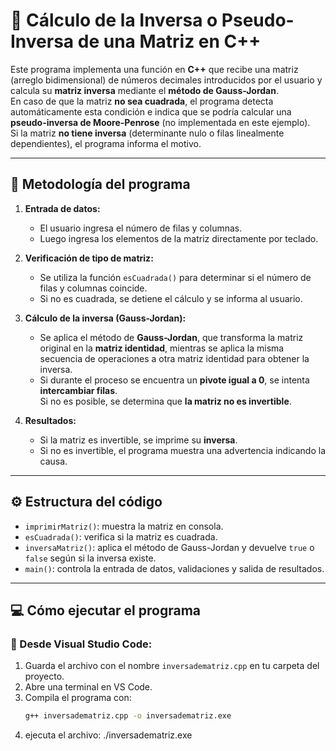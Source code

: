 # 🔢 Cálculo de la Inversa o Pseudo-Inversa de una Matriz en C++

Este programa implementa una función en **C++** que recibe una matriz (arreglo bidimensional) de números decimales introducidos por el usuario y calcula su **matriz inversa** mediante el **método de Gauss-Jordan**.  
En caso de que la matriz **no sea cuadrada**, el programa detecta automáticamente esta condición e indica que se podría calcular una **pseudo-inversa de Moore-Penrose** (no implementada en este ejemplo).  
Si la matriz **no tiene inversa** (determinante nulo o filas linealmente dependientes), el programa informa el motivo.

---

## 🧠 **Metodología del programa**

1. **Entrada de datos:**
   - El usuario ingresa el número de filas y columnas.
   - Luego ingresa los elementos de la matriz directamente por teclado.

2. **Verificación de tipo de matriz:**
   - Se utiliza la función `esCuadrada()` para determinar si el número de filas y columnas coincide.
   - Si no es cuadrada, se detiene el cálculo y se informa al usuario.

3. **Cálculo de la inversa (Gauss-Jordan):**
   - Se aplica el método de **Gauss-Jordan**, que transforma la matriz original en la **matriz identidad**, mientras se aplica la misma secuencia de operaciones a otra matriz identidad para obtener la inversa.
   - Si durante el proceso se encuentra un **pivote igual a 0**, se intenta **intercambiar filas**.  
     Si no es posible, se determina que **la matriz no es invertible**.

4. **Resultados:**
   - Si la matriz es invertible, se imprime su **inversa**.
   - Si no es invertible, el programa muestra una advertencia indicando la causa.

---

## ⚙️ **Estructura del código**

- `imprimirMatriz()`: muestra la matriz en consola.
- `esCuadrada()`: verifica si la matriz es cuadrada.
- `inversaMatriz()`: aplica el método de Gauss-Jordan y devuelve `true` o `false` según si la inversa existe.
- `main()`: controla la entrada de datos, validaciones y salida de resultados.

---

## 💻 **Cómo ejecutar el programa**

### 🔹 Desde **Visual Studio Code**:
1. Guarda el archivo con el nombre `inversadematriz.cpp` en tu carpeta del proyecto.
2. Abre una terminal en VS Code.
3. Compila el programa con:
   ```bash
   g++ inversadematriz.cpp -o inversadematriz.exe
4. ejecuta el archivo:
./inversadematriz.exe
